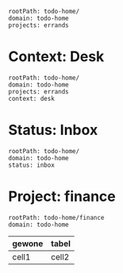 

```yatodo
rootPath: todo-home/
domain: todo-home
projects: errands
```


# Context: Desk

```yatodo
rootPath: todo-home/
domain: todo-home
projects: errands
context: desk
```

# Status: Inbox

```yatodo
rootPath: todo-home/
domain: todo-home
status: inbox
```

# Project: finance

```yatodo
rootPath: todo-home/finance
domain: todo-home
```



| gewone | tabel|
| --- | --- |
| cell1 |cell2  |

